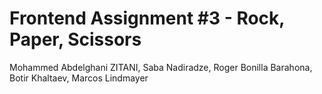 # Frontend Assignment #3 - Rock, Paper, Scissors

Mohammed Abdelghani ZITANI, Saba Nadiradze, Roger Bonilla Barahona, Botir Khaltaev, Marcos Lindmayer
